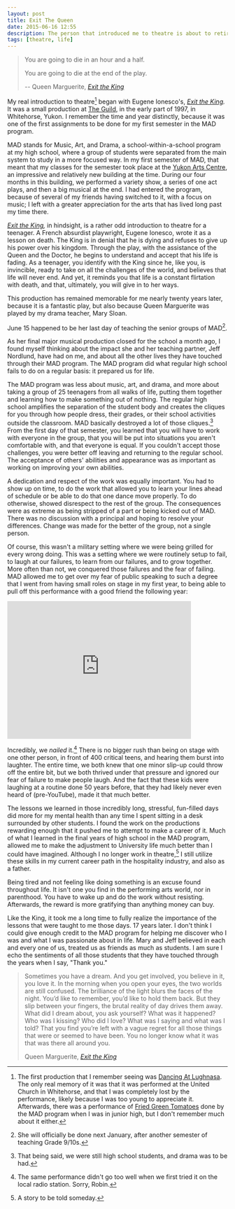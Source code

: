 ```yaml
---
layout: post
title: Exit The Queen
date: 2015-06-16 12:55
description: The person that introduced me to theatre is about to retire from teaching, my high school drama teacher, Mary Sloan.
tags: [theatre, life]
---
```


> You are going to die in an hour and a half. 
> 
> You are going to die at the end of the play. 
> 
> -- Queen Marguerite, *[Exit the King][EtK]*

My real introduction to theatre[^1] began with Eugene Ionesco's, *[Exit the King][EtK].* It was a small production at [The Guild](http://guildhall.ca "The Guild"), in the early part of 1997, in Whitehorse, Yukon. I remember the time and year distinctly, because it was one of the first assignments to be done for my first semester in the MAD program. 

MAD stands for Music, Art, and Drama, a school-within-a-school program at my high school, where a group of students were separated from the main system to study in a more focused way. In my first semester of MAD, that meant that my classes for the semester took place at the [Yukon Arts Centre](http://yukonartscentre.com "Yukon Arts Centre"), an impressive and relatively new building at the time. During our four months in this building, we performed a variety show, a series of one act plays, and then a big musical at the end. I had entered the program, because of several of my friends having switched to it, with a focus on music; I left with a greater appreciation for the arts that has lived long past my time there. 

*[Exit the King][EtK],* in hindsight, is a rather odd introduction to theatre for a teenager. A French absurdist playwright, Eugene Ionesco, wrote it as a lesson on death. The King is in denial that he is dying and refuses to give up his power over his kingdom. Through the play, with the assistance of the Queen and the Doctor, he begins to understand and accept that his life is fading. As a teenager, you identify with the King since he, like you, is invincible, ready to take on all the challenges of the world, and believes that life will never end. And yet, it reminds you that life is a constant flirtation with death, and that, ultimately, you will give in to her ways. 

This production has remained memorable for me nearly twenty years later, because it is a fantastic play, but also because Queen Marguerite was played by my drama teacher, Mary Sloan. 

June 15 happened to be her last day of teaching the senior groups of MAD[^2].  

As her final major musical production closed for the school a month ago, I found myself thinking about the impact she and her teaching partner, Jeff Nordlund, have had on me, and about all the other lives they have touched through their MAD program. The MAD program did what regular high school fails to do on a regular basis: it prepared us for life.

The MAD program was less about music, art, and drama, and more about taking a group of 25 teenagers from all walks of life, putting them together and learning how to make something out of nothing. The regular high school amplifies the separation of the student body and creates the cliques for you through how people dress, their grades, or their school activities outside the classroom. MAD basically destroyed a lot of those cliques.[^3]  From the first day of that semester, you learned that you will have to work with everyone in the group, that you will be put into situations you aren't comfortable with, and that everyone is equal. If you couldn't accept those challenges, you were better off leaving and returning to the regular school. The acceptance of others' abilities and appearance was as important as working on improving your own abilities. 

A dedication and respect of the work was equally important. You had to show up on time, to do the work that allowed you to learn your lines ahead of schedule or be able to do that one dance move properly. To do otherwise, showed disrespect to the rest of the group. The consequences were as extreme as being stripped of a part or being kicked out of MAD. There was no discussion with a principal and hoping to resolve your differences. Change was made for the better of the group, not a single person. 

Of course, this wasn't a military setting where we were being grilled for every wrong doing. This was a setting where we were routinely setup to fail, to laugh at our failures, to learn from our failures, and to grow together. More often than not, we conquered those failures and the fear of failing. MAD allowed me to get over my fear of public speaking to such a degree that I went from having small roles on stage in my first year, to being able to pull off this performance with a good friend the following year:<p>
<iframe width="420" height="315" src="https://www.youtube.com/embed/kTcRRaXV-fg" frameborder="0" allowfullscreen></iframe>

Incredibly, we *nailed* it.[^4] There is no bigger rush than being on stage with one other person, in front of 400 critical teens, and hearing them burst into laughter. The entire time, we both knew that one minor slip-up could throw off the entire bit, but we both thrived under that pressure and ignored our fear of failure to make people laugh. And the fact that these kids were laughing at a routine done 50 years before, that they had likely never even heard of (pre-YouTube), made it that much better. 

The lessons we learned in those incredibly long, stressful, fun-filled days did more for my mental health than any time I spent sitting in a desk surrounded by other students. I found the work on the productions rewarding enough that it pushed me to attempt to make a career of it. Much of what I learned in the final years of high school in the MAD program, allowed me to make the adjustment to University life much better than I could have imagined. Although I no longer work in theatre,[^5] I still utilize these skills in my current career path in the hospitality industry, and also as a father. 

Being tired and not feeling like doing something is an excuse found throughout life. It isn't one you find in the performing arts world, nor in parenthood. You have to wake up and do the work without resisting. Afterwards, the reward is more gratifying than anything money can buy. 

Like the King, it took me a long time to fully realize the importance of the lessons that were taught to me those days. 17 years later. I don't think I could give enough credit to the MAD program for helping me discover who I was and what I was passionate about in life. Mary and Jeff believed in each and every one of us, treated us as friends as much as students. I am sure I echo the sentiments of all those students that they have touched through the years when I say, "Thank you."

> Sometimes you have a dream. And you get involved, you believe in it, you love it. In the morning when you open your eyes, the two worlds are still confused. The brilliance of the light blurs the faces of the night. You’d like to remember, you’d like to hold them back. But they slip between your fingers, the brutal reality of day drives them away. What did I dream about, you ask yourself? What was it happened? Who was I kissing? Who did I love? What was I saying and what was I told? That you find you’re left with a vague regret for all those things that were or seemed to have been. You no longer know what it was that was there all around you.
> 
> Queen Marguerite, *[Exit the King][EtK]*









[EtK]: http://www.amazon.com/gp/product/0802151108/ref=as_li_ss_tl?ie=UTF8&camp=1789&creative=390957&creativeASIN=0802151108&linkCode=as2&tag=four0b-20 "Exit the King"

[^1]: The first production that I remember seeing was [Dancing At Lughnasa](http://www.amazon.com/gp/product/B00LFF8VGY/ref=as_li_tl?ie=UTF8&camp=1789&creative=390957&creativeASIN=B00LFF8VGY&linkCode=as2&tag=four0b-20&linkId=GI7V3XW52CP3Y2V4 "Dancing At Lughnasa"). The only real memory of it was that it was performed at the United Church in Whitehorse, and that I was completely lost by the performance, likely because I was too young to appreciate it. Afterwards, there was a performance of [Fried Green Tomatoes](http://www.amazon.com/gp/product/B000ICZD4I/ref=as_li_tl?ie=UTF8&camp=1789&creative=390957&creativeASIN=B000ICZD4I&linkCode=as2&tag=four0b-20&linkId=USNUCY4AFWAGW75P "Fried Green Tomatoes") done by the MAD program when I was in junior high, but I don't remember much about it either.

[^2]: She will officially be done next January, after another semester of teaching Grade 9/10s.

[^3]: That being said, we were still high school students, and drama was to be had. 

[^4]: The same performance didn't go too well when we first tried it on the local radio station. Sorry, Robin.

[^5]: A story to be told someday.